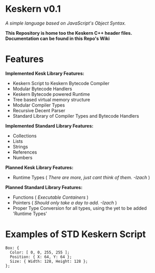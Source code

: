 # Keskern v0.1
*A simple language based on JavaScript's Object Syntax.*

**This Repository is home too the Keskern C++ header files. Documentation can be found in this Repo's Wiki**

# Features

**Implemented Kesk Library Features:**
- Keskern Script to Keskern Bytecode Compiler
- Modular Bytecode Handlers
- Keskern Bytecode powered Runtime
- Tree based virtual memory structure
- Modular Compiler Types
- Recursive Decent Parser
- Standard Library of Compiler Types and Bytecode Handlers

**Implemented Standard Library Features:**
- Collections
- Lists
- Strings
- References
- Numbers

**Planned Kesk Library Features:**
- Runtime Types
  ( *There are more, just cant think of them. -Izach* )

**Planned Standard Library Features:**
- Functions ( *Executable Containers* )
- Pointers ( *Should only take a day to add. -Izach* )
- Proper Type Conversion for all types, using the yet to be added 'Runtime Types'

# Examples of STD Keskern Script

```
Box: {
  Color: [ 0, 0, 255, 255 ];
  Position: { X: 64, Y: 64 };
  Size: { Width: 128, Height: 128 };
};
```
